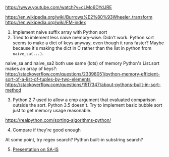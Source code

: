 https://www.youtube.com/watch?v=cLMo6DYdJRE

https://en.wikipedia.org/wiki/Burrows%E2%80%93Wheeler_transform
https://en.wikipedia.org/wiki/FM-index


1. Implement naive suffix array with Python sort
2. Tried to imlement less naive memory-wise. Didn't work. Python sort seems to make a dict of keys anyway, even though it runs faster? Maybe because it's making the dict in C rather than the list in python from `naive_sa(...)`.

naive_sa and naive_sa2 both use same (lots) of memory
Python's List.sort makes an array of keys?: https://stackoverflow.com/questions/23398051/python-memory-efficient-sort-of-a-list-of-tuples-by-two-elements
https://stackoverflow.com/questions/1517347/about-pythons-built-in-sort-method

3. Python 2.7 used to allow a cmp argument that evaluated comparison outside the sort. Python 3.5 doesn't. Try to implement basic bubble sort just to get memory usage reasonable.

https://realpython.com/sorting-algorithms-python/

4. Compare if they're good enough

At some point, try regex search? Python built-in substring search?

5. [Presentation on SA-IS](https://web.stanford.edu/class/archive/cs/cs166/cs166.1196/lectures/04/Small04.pdf)
